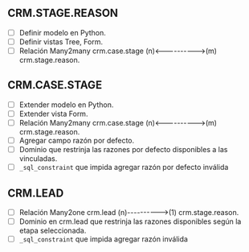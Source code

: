 ## CRM.STAGE.REASON

- [ ] Definir modelo en Python.
- [ ] Definir vistas Tree, Form.
- [ ] Relación Many2many crm.case.stage (n)<---------->(m) crm.stage.reason.

## CRM.CASE.STAGE

- [ ] Extender modelo en Python.
- [ ] Extender vista Form.
- [ ] Relación Many2many crm.case.stage (n)<---------->(m) crm.stage.reason.
- [ ] Agregar campo razón por defecto.
- [ ] Dominio que restrinja las razones por defecto disponibles a las vinculadas.
- [ ] ``_sql_constraint`` que impida agregar razón por defecto inválida

## CRM.LEAD

- [ ] Relación Many2one crm.lead (n)---------->(1) crm.stage.reason.
- [ ] Dominio en crm.lead que restrinja las razones disponibles según la etapa seleccionada.
- [ ] ``_sql_constraint``  que impida agregar razón inválida
